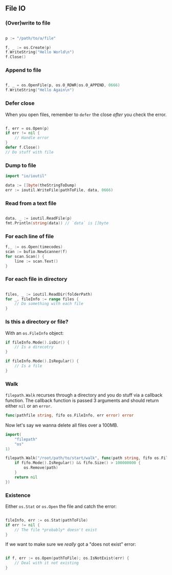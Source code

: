 ## File IO

### (Over)write to file

```go

p := "/path/to/a/file"

f, _ := os.Create(p)
f.WriteString("Hello World\n")
f.Close()

```

### Append to file

```go

f, _ = os.OpenFile(p, os.O_RDWR|os.O_APPEND, 0666)
f.WriteString("Hello Again\n")
```

### Defer close

When you open files, remember to `defer` the close *after* you check the error.

```go

f, err = os.Open(p)
if err != nil {
	// Handle error
}
defer f.Close()
// Do stuff with file
```

### Dump to file

```go
import "io/ioutil"

data := []byte(theStringToDump)
err := ioutil.WriteFile(pathToFile, data, 0666)
```

### Read from a text file

```go

data, _ := ioutil.ReadFile(p)
fmt.Println(string(data)) // `data` is []byte

```

### For each line of file
```go
f,_ := os.Open(timecodes)
scan := bufio.NewScanner(f)
for scan.Scan() {
	line := scan.Text()
}
```

### For each file in directory

```go

files, _ := ioutil.ReadDir(folderPath)
for _, fileInfo := range files {
	// Do something with each file
}

```

### Is this a directory or file?

With an `os.FileInfo` object:

```go
if fileInfo.Mode().isDir() {
	// Is a direcotry
}

if fileInfo.Mode().IsRegular() {
	// Is a file
}
```

### Walk

`filepath.Walk` recurses through a directory and you do stuff via a callback function. The callback function is passed 3 arguments and should return either `nil` or an `error`.

```go
func(pathfile string, fifo os.FileInfo, err error) error
```

Now let's say we wanna delete all files over a 100MB.

```go
import(
	"filepath"
	"os"
1)

filepath.Walk("/root/path/to/start/walk", func(path string, fifo os.FileInfo, err error) error {
	if fifo.Mode().IsRegular() && fifo.Size() > 100000000 {
		os.Remove(path)
	}
	return nil
})
```

### Existence
Either `os.Stat` or `os.Open` the file and catch the error:

```go

fileInfo, err := os.Stat(pathToFile)
if err != nil {
	// The file *probably* doesn't exist
}
```

If we want to make sure we *really* got a "does not exist" error:

```go

if f, err := os.Open(pathToFile); os.IsNotExist(err) {
	// Deal with it not existing
}
```
